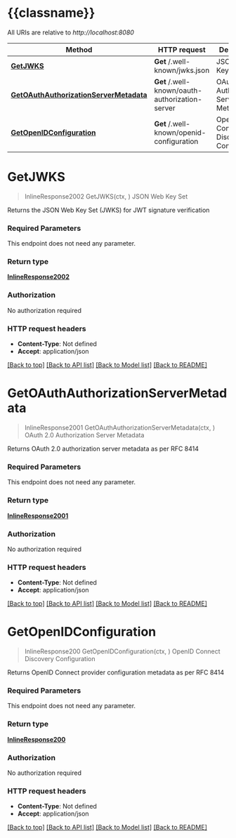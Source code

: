 # {{classname}}

All URIs are relative to *http://localhost:8080*

Method | HTTP request | Description
------------- | ------------- | -------------
[**GetJWKS**](OIDCDiscoveryApi.md#GetJWKS) | **Get** /.well-known/jwks.json | JSON Web Key Set
[**GetOAuthAuthorizationServerMetadata**](OIDCDiscoveryApi.md#GetOAuthAuthorizationServerMetadata) | **Get** /.well-known/oauth-authorization-server | OAuth 2.0 Authorization Server Metadata
[**GetOpenIDConfiguration**](OIDCDiscoveryApi.md#GetOpenIDConfiguration) | **Get** /.well-known/openid-configuration | OpenID Connect Discovery Configuration

# **GetJWKS**
> InlineResponse2002 GetJWKS(ctx, )
JSON Web Key Set

Returns the JSON Web Key Set (JWKS) for JWT signature verification

### Required Parameters
This endpoint does not need any parameter.

### Return type

[**InlineResponse2002**](inline_response_200_2.md)

### Authorization

No authorization required

### HTTP request headers

 - **Content-Type**: Not defined
 - **Accept**: application/json

[[Back to top]](#) [[Back to API list]](../README.md#documentation-for-api-endpoints) [[Back to Model list]](../README.md#documentation-for-models) [[Back to README]](../README.md)

# **GetOAuthAuthorizationServerMetadata**
> InlineResponse2001 GetOAuthAuthorizationServerMetadata(ctx, )
OAuth 2.0 Authorization Server Metadata

Returns OAuth 2.0 authorization server metadata as per RFC 8414

### Required Parameters
This endpoint does not need any parameter.

### Return type

[**InlineResponse2001**](inline_response_200_1.md)

### Authorization

No authorization required

### HTTP request headers

 - **Content-Type**: Not defined
 - **Accept**: application/json

[[Back to top]](#) [[Back to API list]](../README.md#documentation-for-api-endpoints) [[Back to Model list]](../README.md#documentation-for-models) [[Back to README]](../README.md)

# **GetOpenIDConfiguration**
> InlineResponse200 GetOpenIDConfiguration(ctx, )
OpenID Connect Discovery Configuration

Returns OpenID Connect provider configuration metadata as per RFC 8414

### Required Parameters
This endpoint does not need any parameter.

### Return type

[**InlineResponse200**](inline_response_200.md)

### Authorization

No authorization required

### HTTP request headers

 - **Content-Type**: Not defined
 - **Accept**: application/json

[[Back to top]](#) [[Back to API list]](../README.md#documentation-for-api-endpoints) [[Back to Model list]](../README.md#documentation-for-models) [[Back to README]](../README.md)

